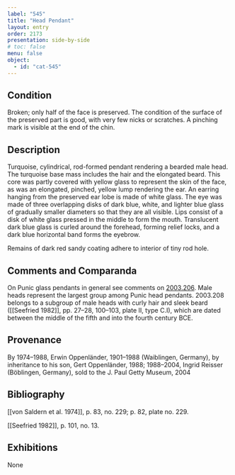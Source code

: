 ```yaml
---
label: "545"
title: "Head Pendant"
layout: entry
order: 2173
presentation: side-by-side
# toc: false
menu: false
object:
  - id: "cat-545"
---
```


## Condition

Broken; only half of the face is preserved. The condition of the surface of the preserved part is good, with very few nicks or scratches. A pinching mark is visible at the end of the chin.

## Description

Turquoise, cylindrical, rod-formed pendant rendering a bearded male head. The turquoise base mass includes the hair and the elongated beard. This core was partly covered with yellow glass to represent the skin of the face, as was an elongated, pinched, yellow lump rendering the ear. An earring hanging from the preserved ear lobe is made of white glass. The eye was made of three overlapping disks of dark blue, white, and lighter blue glass of gradually smaller diameters so that they are all visible. Lips consist of a disk of white glass pressed in the middle to form the mouth. Translucent dark blue glass is curled around the forehead, forming relief locks, and a dark blue horizontal band forms the eyebrow.

Remains of dark red sandy coating adhere to interior of tiny rod hole.

## Comments and Comparanda

On Punic glass pendants in general see comments on [2003.206](#cat). Male heads represent the largest group among Punic head pendants. 2003.208 belongs to a subgroup of male heads with curly hair and sleek beard ([[Seefried 1982]], pp. 27–28, 100–103, plate II, type C.I), which are dated between the middle of the fifth and into the fourth century BCE.

## Provenance

By 1974–1988, Erwin Oppenländer, 1901–1988 (Waiblingen, Germany), by inheritance to his son, Gert Oppenländer, 1988; 1988–2004, Ingrid Reisser (Böblingen, Germany), sold to the J. Paul Getty Museum, 2004

## Bibliography

[[von Saldern et al. 1974]], p. 83, no. 229; p. 82, plate no. 229.

[[Seefried 1982]], p. 101, no. 13.

## Exhibitions

None